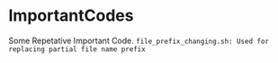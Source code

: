 # ImportantCodes
Some Repetative Important Code.
```file_prefix_changing.sh: Used for replacing partial file name prefix```

